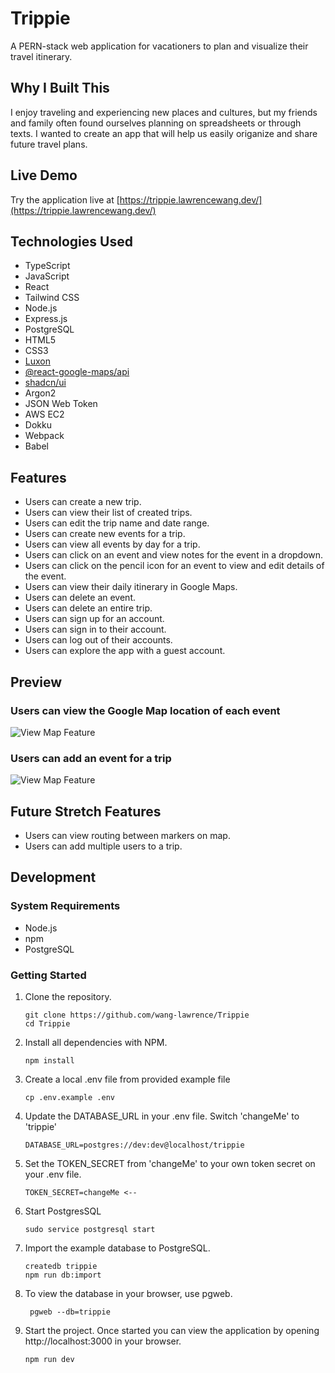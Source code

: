  # Trippie

A PERN-stack web application for vacationers to plan and visualize their travel itinerary. 

## Why I Built This

I enjoy traveling and experiencing new places and cultures, but my friends and family often found ourselves planning on spreadsheets or through texts. I wanted to create an app that will help us easily origanize and share future travel plans. 

## Live Demo

Try the application live at [https://trippie.lawrencewang.dev/](https://trippie.lawrencewang.dev/)

## Technologies Used

- TypeScript
- JavaScript
- React
- Tailwind CSS
- Node.js
- Express.js
- PostgreSQL
- HTML5
- CSS3
- [Luxon](https://moment.github.io/luxon/#/)
- [@react-google-maps/api](https://www.npmjs.com/package/@react-google-maps/api)
- [shadcn/ui](https://ui.shadcn.com/)
- Argon2
- JSON Web Token
- AWS EC2
- Dokku
- Webpack
- Babel

## Features

- Users can create a new trip.
- Users can view their list of created trips.
- Users can edit the trip name and date range.
- Users can create new events for a trip.
- Users can view all events by day for a trip.
- Users can click on an event and view notes for the event in a dropdown.
- Users can click on the pencil icon for an event to view and edit details of the event.
- Users can view their daily itinerary in Google Maps.
- Users can delete an event.
- Users can delete an entire trip.
- Users can sign up for an account.
- Users can sign in to their account.
- Users can log out of their accounts.
- Users can explore the app with a guest account.

## Preview

### Users can view the Google Map location of each event
![View Map Feature](https://trippie.lawrencewang.dev/view-map.gif)

### Users can add an event for a trip
![View Map Feature](https://trippie.lawrencewang.dev/add-event.gif)

## Future Stretch Features
- Users can view routing between markers on map.
- Users can add multiple users to a trip.
  
## Development

### System Requirements

- Node.js
- npm
- PostgreSQL

### Getting Started

1. Clone the repository.

    ```shell
    git clone https://github.com/wang-lawrence/Trippie
    cd Trippie
    ```

1. Install all dependencies with NPM.

    ```shell
    npm install
    ```
    
1. Create a local .env file from provided example file

    ```shell
    cp .env.example .env
    ```

1. Update the DATABASE_URL in your .env file. Switch 'changeMe' to 'trippie'

    ```shell
    DATABASE_URL=postgres://dev:dev@localhost/trippie
    ```
    
1. Set the TOKEN_SECRET from 'changeMe' to your own token secret on your .env file.

    ```shell
    TOKEN_SECRET=changeMe <--
    ```
    
1. Start PostgresSQL
    ```shell
   sudo service postgresql start
    ```
    
1. Import the example database to PostgreSQL.

    ```shell
    createdb trippie
    npm run db:import
    ```

1. To view the database in your browser, use pgweb.

   ```shell
    pgweb --db=trippie
    ```

1. Start the project. Once started you can view the application by opening http://localhost:3000 in your browser.

    ```shell
    npm run dev
    ```
